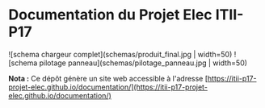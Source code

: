# Documentation du Projet Elec ITII-P17

![schema chargeur complet](schemas/produit_final.jpg | width=50) 
![schema pilotage panneau](schemas/pilotage_panneau.jpg | width=50)

**__Nota :__** Ce dépôt génère un site web accessible à l'adresse [https://itii-p17-projet-elec.github.io/documentation/](https://itii-p17-projet-elec.github.io/documentation/)

